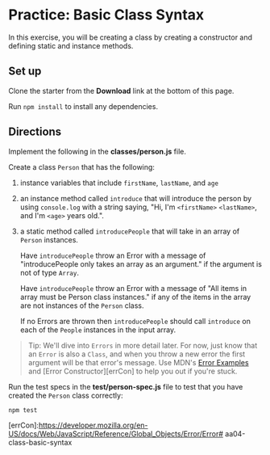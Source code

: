# Practice: Basic Class Syntax

In this exercise, you will be creating a class by creating a constructor and
defining static and instance methods.

## Set up

Clone the starter from the **Download** link at the bottom of this page.

Run ```npm install``` to install any dependencies.

## Directions

Implement the following in the __classes/person.js__ file.

Create a class `Person` that has the following:

1. instance variables that include `firstName`, `lastName`, and `age`
2. an instance method called `introduce` that will introduce the person by using
   `console.log` with a string saying, "Hi, I'm `<firstName>` `<lastName>`, and
   I'm `<age>` years old.".
3. a static method called `introducePeople` that will take in an array of
   `Person` instances. 
   
   Have `introducePeople` throw an Error with a message of
   "introducePeople only takes an array as an argument." if the argument is not
   of type `Array`.
   
   Have `introducePeople` throw an Error with a message of
   "All items in array must be Person class instances." if any of the items in
   the array are not instances of the `Person` class.
   
   If no Errors are thrown then `introducePeople` should call `introduce` on 
   each of the `People` instances in the input array.

>Tip: We'll dive into `Errors` in more detail later. For now, just know that
 an `Error` is also a `Class`, and when you throw a new error the
 first argument will be that error's message. 
 Use MDN's [Error Examples][errExp] and [Error Constructor][errCon] 
 to help you out if you're stuck.
 
Run the test specs in the __test/person-spec.js__ file to test that you
have created the `Person` class correctly:

```shell
npm test
```

[errExp]:https://developer.mozilla.org/en-US/docs/Web/JavaScript/Reference/Global_Objects/Error#examples
[errCon]:https://developer.mozilla.org/en-US/docs/Web/JavaScript/Reference/Global_Objects/Error/Error# aa04-class-basic-syntax
